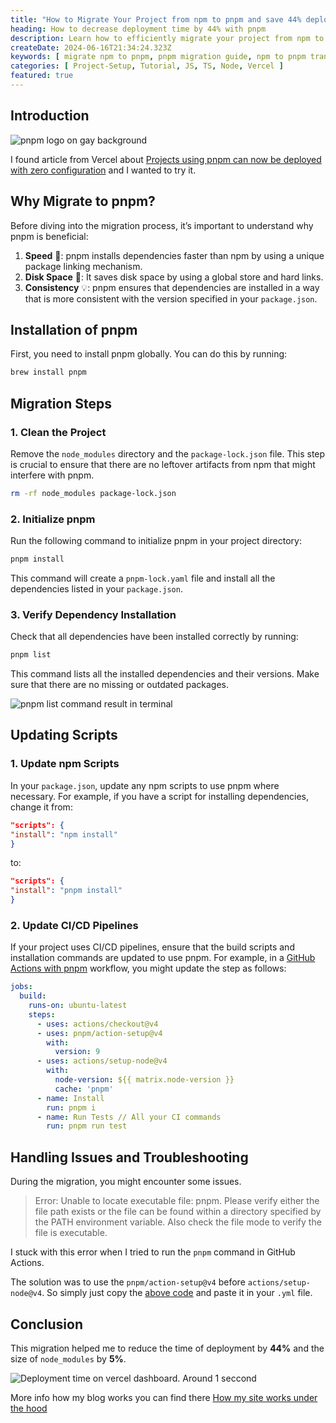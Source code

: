 ```yaml
---
title: "How to Migrate Your Project from npm to pnpm and save 44% deployment time: A Step-by-Step Guide"
heading: How to decrease deployment time by 44% with pnpm
description: Learn how to efficiently migrate your project from npm to pnpm with this guide.
createDate: 2024-06-16T21:34:24.323Z
keywords: [ migrate npm to pnpm, pnpm migration guide, npm to pnpm transition, pnpm benefits, pnpm installation, pnpm tutorial, npm alternatives, efficient package management, pnpm setup, node.js package manager, npm vs pnpm, upgrading to pnpm, pnpm step-by-step guide ]
categories: [ Project-Setup, Tutorial, JS, TS, Node, Vercel ]
featured: true
---
```


## Introduction

<Image src="pnpm-logo.png" alt="pnpm logo on gay background" />

I found article from Vercel
about [Projects using pnpm can now be deployed with zero configuration](https://vercel.com/changelog/projects-using-pnpm-can-now-be-deployed-with-zero-configuration)
and I wanted to try it.

## Why Migrate to pnpm?

Before diving into the migration process, it’s important to understand why pnpm is beneficial:

1. **Speed** 🚀: pnpm installs dependencies faster than npm by using a unique package linking mechanism.
2. **Disk Space** 🔎: It saves disk space by using a global store and hard links.
3. **Consistency** 💡: pnpm ensures that dependencies are installed in a way that is more consistent with the version
   specified in your `package.json`.

## Installation of pnpm

First, you need to install pnpm globally. You can do this by running:

```bash
brew install pnpm
```

## Migration Steps

### 1. Clean the Project

Remove the `node_modules` directory and the `package-lock.json` file. This step is crucial to ensure that there are no
leftover artifacts from npm that might interfere with pnpm.

```bash
rm -rf node_modules package-lock.json
```

### 2. Initialize pnpm

Run the following command to initialize pnpm in your project directory:

```bash
pnpm install
```

This command will create a `pnpm-lock.yaml` file and install all the dependencies listed in your `package.json`.

### 3. Verify Dependency Installation

Check that all dependencies have been installed correctly by running:

```bash
pnpm list
```

This command lists all the installed dependencies and their versions. Make sure that there are no missing or outdated
packages.

<Image src="pnpm-list.png" alt="pnpm list command result in terminal" />

## Updating Scripts

### 1. Update npm Scripts

In your `package.json`, update any npm scripts to use pnpm where necessary. For example, if you have a script for
installing dependencies, change it from:

```json
"scripts": {
"install": "npm install"
}
```

to:

```json
"scripts": {
"install": "pnpm install"
}
```

### 2. Update CI/CD Pipelines

If your project uses CI/CD pipelines, ensure that the build scripts and installation commands are updated to use pnpm.
For example, in a [GitHub Actions  with pnpm](https://pnpm.io/continuous-integration) workflow, you might update the
step as follows:

```yaml
jobs:
  build:
    runs-on: ubuntu-latest
    steps:
      - uses: actions/checkout@v4
      - uses: pnpm/action-setup@v4
        with:
          version: 9
      - uses: actions/setup-node@v4
        with:
          node-version: ${{ matrix.node-version }}
          cache: 'pnpm'
      - name: Install
        run: pnpm i
      - name: Run Tests // All your CI commands
        run: pnpm run test
```

## Handling Issues and Troubleshooting

During the migration, you might encounter some issues.

> Error: Unable to locate executable file: pnpm. Please verify either the file path exists or the file can be found
> within a directory specified by the PATH environment variable. Also check the file mode to verify the file is
> executable.

I stuck with this error when I tried to run the `pnpm` command in GitHub Actions.

The solution was to use the `pnpm/action-setup@v4` before `actions/setup-node@v4`.
So simply just copy the [above code](#2-update-cicd-pipelines) and paste it in your `.yml` file.

## Conclusion

This migration helped me to reduce the time of deployment by **44%** and the size of `node_modules` by **5%**.

<Image src="vercel-deployment.png" alt="Deployment time on vercel dashboard. Around 1 seccond" />

More info how my blog works you can find there [How my site works under the hood](./introducing-the-new-shramko.dev)
